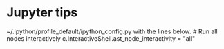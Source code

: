 # Jupyter tips

~/.ipython/profile_default/ipython_config.py with the lines below.
    # Run all nodes interactively
    c.InteractiveShell.ast_node_interactivity = "all"
